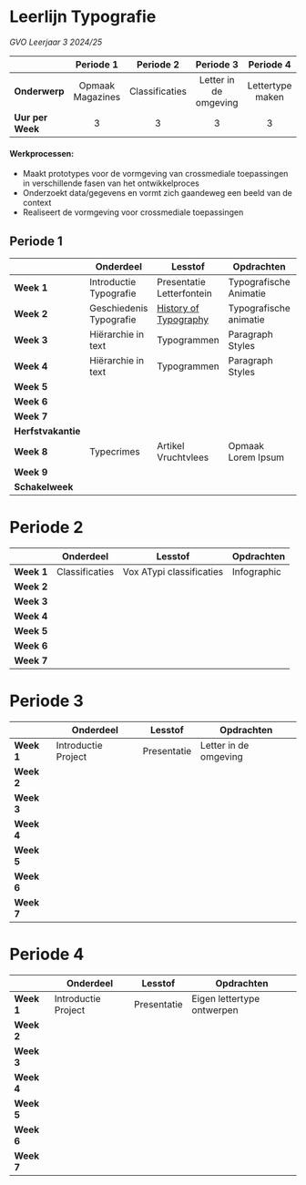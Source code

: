 # Leerlijn Typografie 
*GVO Leerjaar 3 2024/25*

|| Periode 1  | Periode 2  | Periode 3  | Periode 4  |
|---|:---:|:---:|:---:|:---:|
|**Onderwerp**|Opmaak Magazines|Classificaties|Letter in de omgeving|Lettertype maken|
|**Uur per Week**|3|3|3|3|



#### Werkprocessen:

- Maakt prototypes voor de vormgeving van crossmediale toepassingen in verschillende fasen van  het ontwikkelproces
- Onderzoekt data/gegevens en vormt zich gaandeweg een beeld van de context
- Realiseert de vormgeving voor crossmediale toepassingen





## Periode 1
|   |  **Onderdeel** | **Lesstof**  | **Opdrachten**  | **Beoordeling**
|---|---|---|---|---|
|**Week 1**|Introductie Typografie| Presentatie Letterfontein| Typografische Animatie|Cijfer|
|**Week 2**|Geschiedenis Typografie| [History of Typography](https://vimeo.com/forrestmedia/the-history-of-typography)|Typografische animatie|Cijfer|
|**Week 3**|Hiërarchie in text|Typogrammen|Paragraph Styles|-
|**Week 4**|Hiërarchie in text|Typogrammen|Paragraph Styles|-
|**Week 5**||||
|**Week 6**||||
|**Week 7**||||
|**Herfstvakantie**|
|**Week 8**|Typecrimes|Artikel Vruchtvlees|Opmaak Lorem Ipsum|-
|**Week 9**||||
|**Schakelweek**|   |   |   |


# Periode 2
|   |  **Onderdeel** | **Lesstof**  | **Opdrachten**  |
|---|---|---|---|
|**Week 1**|Classificaties| Vox ATypi classificaties | Infographic |
|**Week 2**||||
|**Week 3**||||
|**Week 4**||||
|**Week 5**||||
|**Week 6**||||
|**Week 7**||||
# Periode 3
|   |  **Onderdeel** | **Lesstof**  | **Opdrachten**  |
|---|---|---|---|
|**Week 1**|Introductie Project| Presentatie | Letter in de omgeving |
|**Week 2**||||
|**Week 3**||||
|**Week 4**||||
|**Week 5**||||
|**Week 6**||||
|**Week 7**||||
# Periode 4
|   |  **Onderdeel** | **Lesstof**  | **Opdrachten**  |
|---|---|---|---|
|**Week 1**|Introductie Project| Presentatie | Eigen lettertype ontwerpen |
|**Week 2**||||
|**Week 3**||||
|**Week 4**||||
|**Week 5**||||
|**Week 6**||||
|**Week 7**||||

